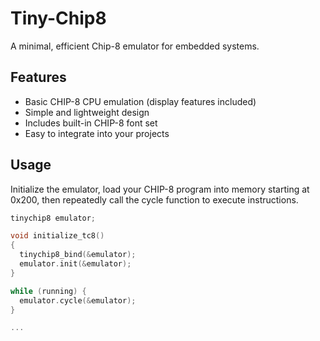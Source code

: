 # Tiny-Chip8
A minimal, efficient Chip-8 emulator for embedded systems.

## Features
- Basic CHIP-8 CPU emulation (display features included)
- Simple and lightweight design
- Includes built-in CHIP-8 font set
- Easy to integrate into your projects

## Usage
Initialize the emulator, load your CHIP-8 program into memory starting at 0x200, then repeatedly call the cycle function to execute instructions.

```c
tinychip8 emulator;

void initialize_tc8()
{
  tinychip8_bind(&emulator);
  emulator.init(&emulator);
}

while (running) {
  emulator.cycle(&emulator);
}

...
